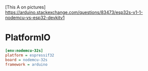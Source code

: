 [This A on pictures]
https://arduino.stackexchange.com/questions/83473/esp32s-v1-1-nodemcu-vs-esp32-devkitv1

# PlatformIO
```ini
[env:nodemcu-32s]
platform = espressif32
board = nodemcu-32s
framework = arduino
```
